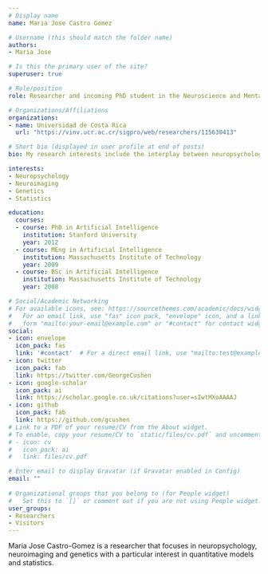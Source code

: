 ```yaml
---
# Display name
name: Maria Jose Castro Gomez

# Username (this should match the folder name)
authors:
- Maria Jose 

# Is this the primary user of the site?
superuser: true

# Role/position
role: Researcher and incoming PhD student in the Neuroscience and Mental Health Institute, University of Alberta 

# Organizations/Affiliations
organizations:
- name: Universidad de Costa Rica 
  url: "https://vinv.ucr.ac.cr/sigpro/web/researchers/115630413"

# Short bio (displayed in user profile at end of posts)
bio: My research interests include the interplay between neuropsychology, genetics and neuroimaging

interests:
- Neuropsychology
- Neuroimaging
- Genetics
- Statistics

education:
  courses:
  - course: PhD in Artificial Intelligence
    institution: Stanford University
    year: 2012
  - course: MEng in Artificial Intelligence
    institution: Massachusetts Institute of Technology
    year: 2009
  - course: BSc in Artificial Intelligence
    institution: Massachusetts Institute of Technology
    year: 2008

# Social/Academic Networking
# For available icons, see: https://sourcethemes.com/academic/docs/widgets/#icons
#   For an email link, use "fas" icon pack, "envelope" icon, and a link in the
#   form "mailto:your-email@example.com" or "#contact" for contact widget.
social:
- icon: envelope
  icon_pack: fas
  link: '#contact'  # For a direct email link, use "mailto:test@example.org".
- icon: twitter
  icon_pack: fab
  link: https://twitter.com/GeorgeCushen
- icon: google-scholar
  icon_pack: ai
  link: https://scholar.google.co.uk/citations?user=sIwtMXoAAAAJ
- icon: github
  icon_pack: fab
  link: https://github.com/gcushen
# Link to a PDF of your resume/CV from the About widget.
# To enable, copy your resume/CV to `static/files/cv.pdf` and uncomment the lines below.  
# - icon: cv
#   icon_pack: ai
#   link: files/cv.pdf

# Enter email to display Gravatar (if Gravatar enabled in Config)
email: ""
  
# Organizational groups that you belong to (for People widget)
#   Set this to `[]` or comment out if you are not using People widget.  
user_groups:
- Researchers
- Visitors
---
```


Maria Jose Castro-Gomez is a researcher that focuses in neuropsychology, neuroimaging and genetics with a particular interest in quantitative models and statistics. 


